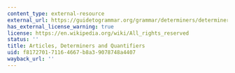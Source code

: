 ```yaml
---
content_type: external-resource
external_url: https://guidetogrammar.org/grammar/determiners/determiners.htm
has_external_license_warning: true
license: https://en.wikipedia.org/wiki/All_rights_reserved
status: ''
title: Articles, Determiners and Quantifiers
uid: f8172701-7116-4667-b8a3-9078748a4407
wayback_url: ''
---
```

